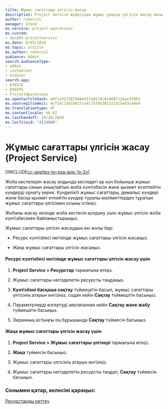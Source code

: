 ```yaml
---
title: Жұмыс сағаттары үлгісін жасау
description: Project Service жүйесінде жұмыс уақыты үлгісін жасау жолы
author: ruhercul
manager: kfend
ms.service: project-operations
ms.custom:
- dyn365-projectservice
ms.date: 8/03/2018
ms.topic: article
ms.author: ruhercul
audience: Admin
search.audienceType:
- admin
- customizer
- enduser
search.app:
- D365CE
- D365PS
- ProjectOperations
ms.openlocfilehash: a0fce327587940e557e0214c8c0897116ac91901
ms.sourcegitcommit: 4cf1dc1561b92fca4175f0b3813133c5e63ce8e6
ms.translationtype: HT
ms.contentlocale: kk-KZ
ms.lasthandoff: 10/28/2020
ms.locfileid: "4133060"
---
```

# <a name="create-a-work-hours-template-project-service"></a>Жұмыс сағаттары үлгісін жасау (Project Service)

[!INCLUDE[cc-applies-to-psa-app-1x-2x](../includes/cc-applies-to-psa-app-1x-2x.md)]

Жоба кестелерін жасау алдында кестедегі әр күн бойынша жұмыс сағаттары санын анықтайтын жоба күнтізбесін және қызмет есептейтін күндерді орнату керек. Күнделікті жұмыс сағаттары, демалыс күндері және басқа қызмет етпейтін күндер туралы мәліметтерден тұратын жұмыс сағаттары үлгісімен осыны істеңіз.  
  
 Жобаны жасау кезінде жоба кестесін қолдану үшін жұмыс үлгісін жоба күнтізбесімен байланыстырыңыз.  
  
 Жұмыс сағаттары үлгісін жасаудың екі жолы бар:  
  
-   Ресурс күнтізбесі негізінде жұмыс сағаттары үлгісін жасаңыз.  
  
-   Жаңа жұмыс сағаттары үлгісін жасаңыз.  
  
#### <a name="to-create-a-work-hours-template-based-on-a-resources-calendar"></a>Ресурс күнтізбесі негізінде жұмыс сағаттары үлгісін жасау үшін  
  
1.  **Project Service > Ресурстар** тармағына өтіңіз.  
  
2.  Жұмыс сағаттары негізделетін ресурсты таңдаңыз.  
  
3.  **Күнтізбені басқаша сақтау** түймешігін басып, жұмыс сағаттары үлгісінің атауын енгізіңіз, содан кейін **Сақтау** түймешігін басыңыз.  
  
4.  Параметрлерді өзгертуді аяқтағаннан кейін **Сақтау және жабу** түймешігін басыңыз.  
  
5.  Экранның астыңғы оң бұрышында **Сақтау** түймесін басыңыз.  
  
#### <a name="to-create-a-new-work-hours-template"></a>Жаңа жұмыс сағаттары үлгісін жасау үшін  
  
1.  **Project Service > Жұмыс сағаттары үлгілері** тармағына өтіңіз.  
  
2.  **Жаңа** түймесін басыңыз.  
  
3.  Жұмыс сағаттары үлгісінің атауын енгізіңіз.  
  
4.  Жұмыс сағаттары негізделетін ресурсты таңдап, **Сақтау** түймесін басыңыз.  
  
### <a name="see-also"></a>Сонымен қатар, келесіні қараңыз:  
 [Ресурстарды реттеу](../psa/set-up-resources.md)
